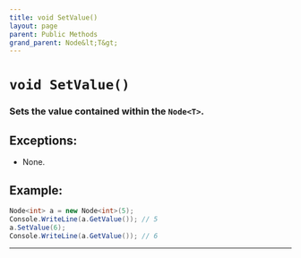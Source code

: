 ```yaml
---
title: void SetValue()
layout: page
parent: Public Methods
grand_parent: Node&lt;T&gt;
---
```


# `void SetValue()`

### Sets the value contained within the `Node<T>`.

## Exceptions:
- None.

## Example:

```cs
Node<int> a = new Node<int>(5);
Console.WriteLine(a.GetValue()); // 5
a.SetValue(6);
Console.WriteLine(a.GetValue()); // 6
```

----
